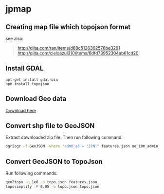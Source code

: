 # jpmap

## Creating map file which topojson format

see also:
>http://qiita.com/ran/items/d88c5126362576be3291
>http://qiita.com/cieloazul310/items/6dfd73952304ab61cd20

## Install GDAL

```
apt-get install gdal-bin
npm install topojson
```

## Download Geo data

[Download here](http://www.naturalearthdata.com/http//www.naturalearthdata.com/download/10m/cultural/ne_10m_admin_1_states_provinces.zip)

## Convert shp file to GeoJSON

Extract downloaded zip file. Then run following command.
```sh
ogr2ogr -f GeoJSON -where "adm0_a3 = 'JPN'" features.json ne_10m_admin_1_states_provinces.shp
```

## Convert GeoJSON to TopoJson

Run following commands.

```sh
geo2topo -q 1e6 -o topo.json features.json
toposimplify -P 0.05 -o topo.json topo.json
```
